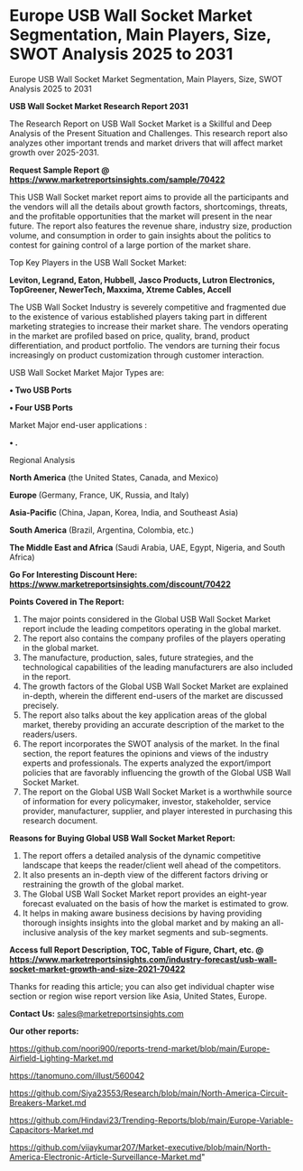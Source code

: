 # Europe USB Wall Socket Market Segmentation, Main Players, Size, SWOT Analysis 2025 to 2031
Europe USB Wall Socket Market Segmentation, Main Players, Size, SWOT Analysis 2025 to 2031

<strong>USB Wall Socket Market Research Report 2031</strong>

The Research Report on USB Wall Socket Market is a Skillful and Deep Analysis of the Present Situation and Challenges. This research report also analyzes other important trends and market drivers that will affect market growth over 2025-2031.

<strong>Request Sample Report @ <a href=https://www.marketreportsinsights.com/sample/70422>https://www.marketreportsinsights.com/sample/70422</a></strong>

This USB Wall Socket market report aims to provide all the participants and the vendors will all the details about growth factors, shortcomings, threats, and the profitable opportunities that the market will present in the near future. The report also features the revenue share, industry size, production volume, and consumption in order to gain insights about the politics to contest for gaining control of a large portion of the market share.

Top Key Players in the USB Wall Socket Market:

<strong>Leviton, Legrand, Eaton, Hubbell, Jasco Products, Lutron Electronics, TopGreener, NewerTech, Maxxima, Xtreme Cables, Accell</strong>

The USB Wall Socket Industry is severely competitive and fragmented due to the existence of various established players taking part in different marketing strategies to increase their market share. The vendors operating in the market are profiled based on price, quality, brand, product differentiation, and product portfolio. The vendors are turning their focus increasingly on product customization through customer interaction.

USB Wall Socket Market Major Types are:

<strong>• Two USB Ports

• Four USB Ports</strong>

Market Major end-user applications :

<strong>• .</strong>

Regional Analysis

</u><strong><b>North America</b></strong> (the United States, Canada, and Mexico)

<strong><b>Europe </b></strong>(Germany, France, UK, Russia, and Italy)

<strong><b>Asia-Pacific</b></strong> (China, Japan, Korea, India, and Southeast Asia)

<strong><b>South America</b></strong> (Brazil, Argentina, Colombia, etc.)

<strong><b>The Middle East and Africa</b></strong> (Saudi Arabia, UAE, Egypt, Nigeria, and South Africa)

<strong>Go For Interesting Discount Here: <a href=https://www.marketreportsinsights.com/discount/70422>https://www.marketreportsinsights.com/discount/70422</a></strong>

<strong>Points Covered in The Report:</strong>
<ol>
  <li>The major points considered in the Global USB Wall Socket Market report include the leading competitors operating in the global market.</li>
  <li>The report also contains the company profiles of the players operating in the global market.</li>
  <li>The manufacture, production, sales, future strategies, and the technological capabilities of the leading manufacturers are also included in the report.</li>
  <li>The growth factors of the Global USB Wall Socket Market are explained in-depth, wherein the different end-users of the market are discussed precisely.</li>
  <li>The report also talks about the key application areas of the global market, thereby providing an accurate description of the market to the readers/users.</li>
  <li>The report incorporates the SWOT analysis of the market. In the final section, the report features the opinions and views of the industry experts and professionals. The experts analyzed the export/import policies that are favorably influencing the growth of the Global USB Wall Socket Market.</li>
  <li>The report on the Global USB Wall Socket Market is a worthwhile source of information for every policymaker, investor, stakeholder, service provider, manufacturer, supplier, and player interested in purchasing this research document.</li>
</ol>
<strong>Reasons for Buying Global USB Wall Socket Market Report:</strong>

<ol>
  <li>The report offers a detailed analysis of the dynamic competitive landscape that keeps the reader/client well ahead of the competitors.</li>
  <li>It also presents an in-depth view of the different factors driving or restraining the growth of the global market.</li>
  <li>The Global USB Wall Socket Market report provides an eight-year forecast evaluated on the basis of how the market is estimated to grow.</li>
  <li>It helps in making aware business decisions by having providing thorough insights insights into the global market and by making an all-inclusive analysis of the key market segments and sub-segments.</li>
</ol>
<strong>Access full Report Description, TOC, Table of Figure, Chart, etc. @ <a href=https://www.marketreportsinsights.com/industry-forecast/usb-wall-socket-market-growth-and-size-2021-70422>https://www.marketreportsinsights.com/industry-forecast/usb-wall-socket-market-growth-and-size-2021-70422</a></strong>


Thanks for reading this article; you can also get individual chapter wise section or region wise report version like Asia, United States, Europe.

<strong>Contact Us:</strong>
sales@marketreportsinsights.com

<strong>Our other reports:</strong>

<a href=https://github.com/noori900/reports-trend-market/blob/main/Europe-Airfield-Lighting-Market.md>https://github.com/noori900/reports-trend-market/blob/main/Europe-Airfield-Lighting-Market.md</a>

<a href=https://tanomuno.com/illust/560042>https://tanomuno.com/illust/560042</a>

<a href=https://github.com/Siya23553/Research/blob/main/North-America-Circuit-Breakers-Market.md>https://github.com/Siya23553/Research/blob/main/North-America-Circuit-Breakers-Market.md</a>

<a href=https://github.com/Hindavi23/Trending-Reports/blob/main/Europe-Variable-Capacitors-Market.md>https://github.com/Hindavi23/Trending-Reports/blob/main/Europe-Variable-Capacitors-Market.md</a>

<a href=https://github.com/vijaykumar207/Market-executive/blob/main/North-America-Electronic-Article-Surveillance-Market.md>https://github.com/vijaykumar207/Market-executive/blob/main/North-America-Electronic-Article-Surveillance-Market.md</a>"
